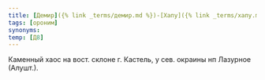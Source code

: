 ```yaml
---
title: [Демир]({% link _terms/демир.md %})-[Хапу]({% link _terms/хапу.md %}) I
tags: [ороним]
synonyms:
temp: [Д8]
---
```


Каменный хаос на вост. склоне г. Кастель, у сев. окраины нп Лазурное (Алушт.).
